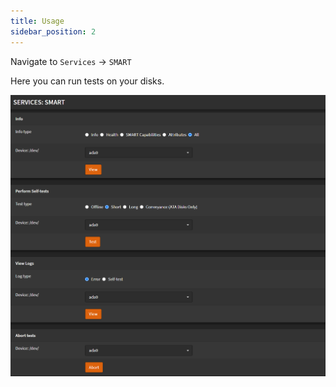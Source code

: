 ```yaml
---
title: Usage
sidebar_position: 2
---
```


Navigate to `Services` -> `SMART`

Here you can run tests on your disks.

![smart-tests](./img/smart-tests.png)
